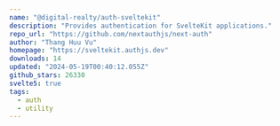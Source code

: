 ```yaml
---
name: "@digital-realty/auth-sveltekit"
description: "Provides authentication for SvelteKit applications."
repo_url: "https://github.com/nextauthjs/next-auth"
author: "Thang Huu Vu"
homepage: "https://sveltekit.authjs.dev"
downloads: 14
updated: "2024-05-19T00:40:12.055Z"
github_stars: 26330
svelte5: true
tags: 
  - auth
  - utility
---
```

